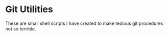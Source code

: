 # Git Utilities

These are small shell scripts I have created to make tedious git procedures not so terrible.